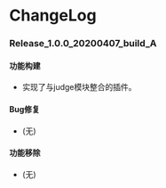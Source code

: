# ChangeLog

### Release_1.0.0_20200407_build_A

#### 功能构建

- 实现了与judge模块整合的插件。

#### Bug修复

- (无)

#### 功能移除

- (无)

